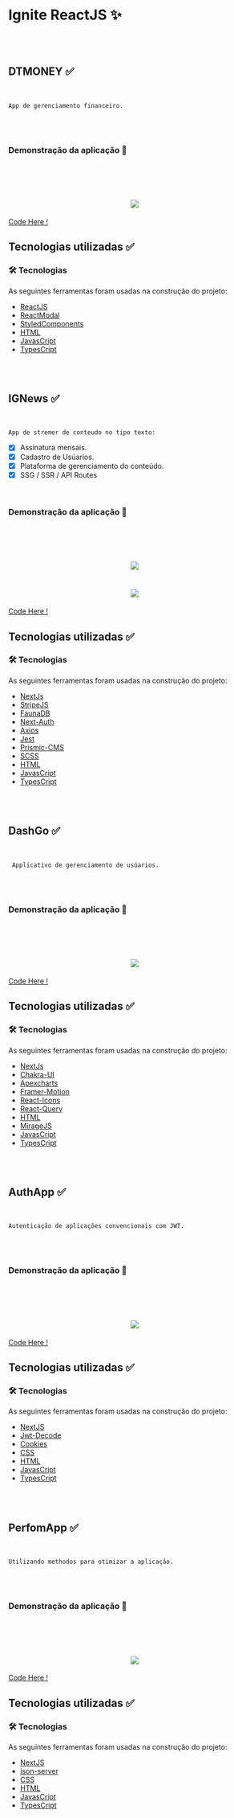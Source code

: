  <br/>
 <br/>

 #  Ignite ReactJS ✨
<br/>
<br/>
 
 ##   DTMONEY ✅

 <br/>
 
 ```
 App de gerenciamento financeiro.
 ```
<br/>
<br/>

### Demonstração da aplicação 🎥 

<br/>
<br/>

<h1 align="center">
  <img src="./ProjectsDemo/DTMONEY.gif" />
</h1>

<a href="./Chapter-02"> Code Here !</a>


##  Tecnologias utilizadas ✅

### 🛠 Tecnologias

As seguintes ferramentas foram usadas na construção do projeto:

- [ReactJS](https://reactjs.org/docs/getting-started.html)
- [ReactModal](https://reactcommunity.org/react-modal/)
- [StyledComponents](https://styled-components.com/)
- [HTML](https://devdocs.io/html/)
- [JavasCript](https://developer.mozilla.org/pt-BR/docs/Web/JavaScript)
- [TypesCript](https://www.typescriptlang.org/#:~:text=TypeScript%20is%20an%20open-source%20language%20which%20builds%20on,to%20validate%20that%20your%20code%20is%20working%20correctly.)


<br/>
<br/>
 
 ##   IGNews ✅

 <br/>
 
 ```
 App de stremer de conteudo no tipo texto: 
 ```

 - [x] Assinatura mensais.
 - [x] Cadastro de Usúarios.
 - [x] Plataforma de gerenciamento do conteúdo.
 - [x] SSG / SSR / API Routes

<br/>

### Demonstração da aplicação 🎥 

<br/>
<br/>

<h1 align="center">
  <img src="./ProjectsDemo/Ignews.gif" />
</h1>

<h1 align="center">
  <img src="./ProjectsDemo/Ignews Testing.gif" />
</h1>

<a href="./Chapter-03/ignews"> Code Here !</a>


##  Tecnologias utilizadas ✅

### 🛠 Tecnologias

As seguintes ferramentas foram usadas na construção do projeto:

- [NextJs](https://nextjs.org/docs/getting-started)
- [StripeJS](https://stripe.com/docs/payments/elements)
- [FaunaDB](https://docs.fauna.com/fauna/current/)
- [Next-Auth](https://next-auth.js.org/getting-started/example)
- [Axios](https://axios-http.com/)
- [Jest](https://jestjs.io/docs/getting-started)
- [Prismic-CMS](https://prismic.io/docs)
- [SCSS](https://sass-lang.com/documentation)
- [HTML](https://devdocs.io/html/)
- [JavasCript](https://developer.mozilla.org/pt-BR/docs/Web/JavaScript)
- [TypesCript](https://www.typescriptlang.org/#:~:text=TypeScript%20is%20an%20open-source%20language%20which%20builds%20on,to%20validate%20that%20your%20code%20is%20working%20correctly.)

<br/>
<br/>
 
 ##   DashGo ✅

 <br/>
 
 ```
  Applicativo de gerenciamento de usúarios.
 ```
<br/>
<br/>

### Demonstração da aplicação 🎥 

<br/>
<br/>

<h1 align="center">
  <img src="./ProjectsDemo/dashgo.gif" />
</h1>

<a href="./Chapter-04/dashgo"> Code Here !</a>


##  Tecnologias utilizadas ✅

### 🛠 Tecnologias

As seguintes ferramentas foram usadas na construção do projeto:

- [NextJs](https://nextjs.org/docs/getting-started)
- [Chakra-UI](https://chakra-ui.com/docs/getting-started)
- [Apexcharts](https://apexcharts.com/docs/installation/)
- [Framer-Motion](https://www.framer.com/developers/)
- [React-Icons](https://react-icons.github.io/react-icons/)
- [React-Query](https://react-query-v2.tanstack.com/)
- [HTML](https://devdocs.io/html/)
- [MirageJS](https://miragejs.com/api/classes/association/)
- [JavasCript](https://developer.mozilla.org/pt-BR/docs/Web/JavaScript)
- [TypesCript](https://www.typescriptlang.org/#:~:text=TypeScript%20is%20an%20open-source%20language%20which%20builds%20on,to%20validate%20that%20your%20code%20is%20working%20correctly.)

<br/>
<br/>
 
 ##   AuthApp ✅

 <br/>
 
 ```
 Autenticação de aplicações convencionais com JWT.
 ```
<br/>
<br/>

### Demonstração da aplicação 🎥 

<br/>
<br/>

<h1 align="center">
  <img src="./ProjectsDemo/auth-ignite-project.gif" />
</h1>

<a href="./Chapter-04-auth-project/auth-app-ignite"> Code Here !</a>


##  Tecnologias utilizadas ✅

### 🛠 Tecnologias

As seguintes ferramentas foram usadas na construção do projeto:

- [NextJS](https://reactjs.org/docs/getting-started.html)
- [Jwt-Decode](https://www.npmjs.com/package/jwt-decode)
- [Cookies](https://developer.mozilla.org/en-US/docs/web/api/document/cookie)
- [CSS](https://devdocs.io/css/)
- [HTML](https://devdocs.io/html/)
- [JavasCript](https://developer.mozilla.org/pt-BR/docs/Web/JavaScript)
- [TypesCript](https://www.typescriptlang.org/#:~:text=TypeScript%20is%20an%20open-source%20language%20which%20builds%20on,to%20validate%20that%20your%20code%20is%20working%20correctly.)

<br/>
<br/>
 
 ##   PerfomApp ✅

 <br/>
 
 ```
 Utilizando methodos para otimizar a aplicação.
 ```
<br/>
<br/>

### Demonstração da aplicação 🎥 

<br/>
<br/>

<h1 align="center">
  <img src="./ProjectsDemo/performapp-ignite-project.gif" />
</h1>

<a href="./Chapter-05/perform-app"> Code Here !</a>


##  Tecnologias utilizadas ✅

### 🛠 Tecnologias

As seguintes ferramentas foram usadas na construção do projeto:

- [NextJS](https://reactjs.org/docs/getting-started.html)
- [json-server](https://www.npmjs.com/package/jsonserver)
- [CSS](https://devdocs.io/css/)
- [HTML](https://devdocs.io/html/)
- [JavasCript](https://developer.mozilla.org/pt-BR/docs/Web/JavaScript)
- [TypesCript](https://www.typescriptlang.org/#:~:text=TypeScript%20is%20an%20open-source%20language%20which%20builds%20on,to%20validate%20that%20your%20code%20is%20working%20correctly.)
